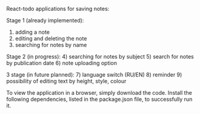 React-todo applications for saving notes: 

Stage 1 (already implemented):
1) adding a note
2) editing and deleting the note
3) searching for notes by name

Stage 2 (in progress):
4) searching for notes by subject
5) search for notes by publication date
6) note uploading option 

3 stage (in future planned):
7) language switch (RU/EN)
8) reminder 
9) possibility of editing text by height, style, colour


To view the application in a browser, simply download the code.
Install the following dependencies, listed in the package.json file, to successfully run it.
